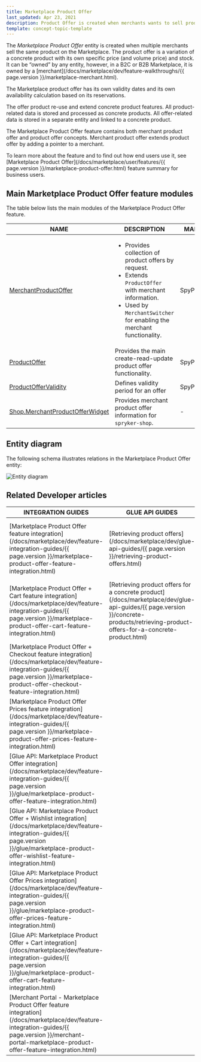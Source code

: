 ```yaml
---
title: Marketplace Product Offer
last_updated: Apr 23, 2021
description: Product Offer is created when merchants wants to sell products already available on Marketplace.
template: concept-topic-template
---
```


The *Marketplace Product Offer* entity is created when multiple merchants sell the same product on the Marketplace. The product offer is a variation of a concrete product with its own specific price (and volume price) and stock. It can be “owned” by any entity, however, in a B2C or B2B Marketplace, it is owned by a [merchant](/docs/marketplace/dev/feature-walkthroughs/{{ page.version }}/marketplace-merchant.html).

The Marketplace product offer has its own validity dates and its own availability calculation based on its reservations.

The offer product re-use and extend concrete product features. All product-related data is stored and processed as concrete products.
All offer-related data is stored in a separate entity and linked to a concrete product.

The Marketplace Product Offer feature contains both merchant product offer and product offer concepts. Merchant product offer extends product offer by adding a pointer to a merchant.

To learn more about the feature and to find out how end users use it, see [Marketplace Product Offer](/docs/marketplace/user/features/{{ page.version }}/marketplace-product-offer.html) feature summary for business users.

## Main Marketplace Product Offer feature modules

The table below lists the main modules of the Marketplace Product Offer feature.

| NAME | DESCRIPTION | MANAGED ENTITIES  |
| -------------------- | ---------- | ----------------- |
| [MerchantProductOffer](https://github.com/spryker/merchant-product-offer) | <ul><li>Provides collection of product offers by request.</li><li>Extends `ProductOffer` with merchant information.</li><li> Used by `MerchantSwitcher` for enabling the merchant functionality.</li></ul>  | SpyProductOffer |
| [ProductOffer](https://github.com/spryker/product-offer) | Provides the main create-read-update product offer functionality.  | SpyProductOffer |
| [ProductOfferValidity](https://github.com/spryker/product-offer-validity) | Defines validity period for an offer | SpyProductOfferValidity |
| [Shop.MerchantProductOfferWidget](https://github.com/spryker/spryker-shop) | Provides merchant product offer information for `spryker-shop`. | - |

## Entity diagram

The following schema illustrates relations in the Marketplace Product Offer entity:

![Entity diagram](https://confluence-connect.gliffy.net/embed/image/6a64677b-090a-4dbf-86a5-8e9d8afa1a68.png?utm_medium=live&utm_source=custom)

## Related Developer articles

|INTEGRATION GUIDES  |GLUE API GUIDES  |DATA IMPORT  | HOW-TO GUIDES |REFERENCES          |
|---------|---------|---------|---------|---------|
|[Marketplace Product Offer feature integration](/docs/marketplace/dev/feature-integration-guides/{{ page.version }}/marketplace-product-offer-feature-integration.html)     | [Retrieving product offers](/docs/marketplace/dev/glue-api-guides/{{ page.version }}/retrieving-product-offers.html)        | [File details: combined_merchant_product_offer.csv](/docs/marketplace/dev/data-import/{{ page.version }}/file-details-combined-merchant-product-offer-csv.html)        |[Rendering merchant product offers on the Storefront](/docs/marketplace/dev/feature-walkthroughs/{{ page.version }}/marketplace-product-offer/rendering-merchant-product-offers-on-the-storefront.html)         | [Product offer in the Back Office](/docs/marketplace/dev/feature-walkthroughs/{{ page.version }}/marketplace-product-offer/product-offer-in-the-back-office.html)          |
|[Marketplace Product Offer + Cart feature integration](/docs/marketplace/dev/feature-integration-guides/{{ page.version }}/marketplace-product-offer-cart-feature-integration.html)     | [Retrieving product offers for a concrete product](/docs/marketplace/dev/glue-api-guides/{{ page.version }}/concrete-products/retrieving-product-offers-for-a-concrete-product.html)        |[File details: merchant_product_offer.csv](/docs/marketplace/dev/data-import/{{ page.version }}/file-details-merchant-product-offer-csv.html)         |         | [Product offer storage](/docs/marketplace/dev/feature-walkthroughs/{{ page.version }}/marketplace-product-offer/product-offer-storage.html)          |
|[Marketplace Product Offer + Checkout feature integration](/docs/marketplace/dev/feature-integration-guides/{{ page.version }}/marketplace-product-offer-checkout-feature-integration.html)     |         | [File details: product_offer_stock.csv](/docs/marketplace/dev/data-import/{{ page.version }}/file-details-product-offer-stock-csv.html)        |         |[Product Offer store relation](/docs/marketplace/dev/feature-walkthroughs/{{ page.version }}/marketplace-product-offer/product-offer-store-relation.html)           |
|[Marketplace Product Offer Prices feature integration](/docs/marketplace/dev/feature-integration-guides/{{ page.version }}/marketplace-product-offer-prices-feature-integration.html)     |         | [File details: product_offer_validity.csv](/docs/marketplace/dev/data-import/{{ page.version }}/file-details-product-offer-validity-csv.html)        |         |[Product Offer validity dates](/docs/marketplace/dev/feature-walkthroughs/{{ page.version }}/marketplace-product-offer/product-offer-validity-dates.html)           |
|[Glue API: Marketplace Product Offer integration](/docs/marketplace/dev/feature-integration-guides/{{ page.version }}/glue/marketplace-product-offer-feature-integration.html)     |         |[File details: price-product-offer.csv](/docs/marketplace/dev/data-import/{{ page.version }}/file-details-price-product-offer-csv.html)         |         |           |
|[Glue API: Marketplace Product Offer + Wishlist integration](/docs/marketplace/dev/feature-integration-guides/{{ page.version }}/glue/marketplace-product-offer-wishlist-feature-integration.html)     |         | [File details: merchant_product_offer_store.csv](/docs/marketplace/dev/data-import/{{ page.version }}/file-details-merchant-product-offer-store-csv.html)        |         |           |
|[Glue API: Marketplace Product Offer Prices integration](/docs/marketplace/dev/feature-integration-guides/{{ page.version }}/glue/marketplace-product-offer-prices-feature-integration.html)     |         |         |         |           |
|[Glue API: Marketplace Product Offer + Cart integration](/docs/marketplace/dev/feature-integration-guides/{{ page.version }}/glue/marketplace-product-offer-cart-feature-integration.html)     |         |         |         |           |
|[Merchant Portal - Marketplace Product Offer feature integration](/docs/marketplace/dev/feature-integration-guides/{{ page.version }}/merchant-portal-marketplace-product-offer-feature-integration.html)     |         |         |         |           |
